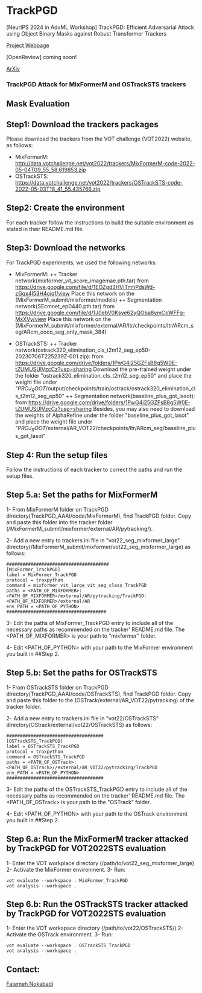 # TrackPGD
[NeurIPS 2024 in AdvML Workshop]  TrackPGD: Efficient Adversarial Attack using Object Binary Masks against Robust Transformer Trackers

[Project Webpage](https://lvsn.github.io/TrackPGD/)

[OpenReview] coming soon!

[ArXiv](https://arxiv.org/abs/2407.03946)

### TrackPGD Attack for MixFormerM and OSTrackSTS trackers

## Mask Evaluation 
## Step1: Download the trackers packages
Please download the trackers from the VOT challenge (VOT2022) website, as follows:
+ MixFormerM: http://data.votchallenge.net/vot2022/trackers/MixFormerM-code-2022-05-04T09_55_58.619853.zip
+ OSTrackSTS: https://data.votchallenge.net/vot2022/trackers/OSTrackSTS-code-2022-05-03T18_41_55.435766.zip 

## Step2: Create the environment
For each tracker follow the instructions to build the suitable environment as stated in their README.md file. 

## Step3: Download the networks 
For TrackPGD experiments, we used the following networks:

+ MixFormerM: 
    ++ Tracker network(mixformer_vit_score_imagemae.pth.tar) from https://drive.google.com/file/d/1EOZgd3HVlTmhPdsWd-zGqx4I53H4oiqf/view 
    Place this network on the (MixFormerM_submit/mixformer/models)
    ++ Segmentation network(SEcmnet_ep0440.pth.tar) from https://drive.google.com/file/d/1J0ebV0Ksye62yQOba8ymCoWFFg-MxXVy/view
    Place this network on the (MixFormerM_submit/mixformer/external/AR/ltr/checkpoints/ltr/ARcm_seg/ARcm_coco_seg_only_mask_384)

+ OSTrackSTS:
    ++ Tracker network(ostrack320_elimination_cls_t2m12_seg_ep50-20230706T225239Z-001.zip): from https://drive.google.com/drive/folders/1PwG4i25GZFsB8g5W0E-tZUMUSUlVzcCz?usp=sharing
    Download the pre-trained weight under the folder "ostrack320_elimination_cls_t2m12_seg_ep50" and place the weight file under
    "$PROJ_ROOT$/output/checkpoints/train/ostrack/ostrack320_elimination_cls_t2m12_seg_ep50"
    ++ Segmentation network(baseline_plus_got_lasot): from https://drive.google.com/drive/folders/1PwG4i25GZFsB8g5W0E-tZUMUSUlVzcCz?usp=sharing 
    Besides, you may also need to download the weights of AlphaRefine under the folder "baseline_plus_got_lasot" and place the weight file under
    "$PROJ_ROOT$/external/AR_VOT22/checkpoints/ltr/ARcm_seg/baseline_plus_got_lasot" 


## Step 4: Run the setup files 
Follow the instructions of each tracker to correct the paths and run the setup files. 

## Step 5.a: Set the paths for MixFormerM
1- From MixFormerM folder on TrackPGD directory(TrackPGD_AAAI/code/MixFormerM), find TrackPGD folder. Copy and paste this folder into the tracker folder (/MixFormerM_submit/mixformer/external/AR/pytracking/). 

2- Add a new entry to trackers.ini file in "vot22_seg_mixformer_large" directory(/MixFormerM_submit/mixformer/vot22_seg_mixformer_large) as follows:
```
######################################
[MixFormer_TrackPGD]  
label = MixFormer_TrackPGD
protocol = traxpython
command = mixformer_vit_large_vit_seg_class_TrackPGD
paths = <PATH_OF_MIXFORMER>:<PATH_OF_MIXFORMER>/external/AR/pytracking/TrackPGD:<PATH_OF_MIXFORMER>/external/AR
env_PATH = <PATH_OF_PYTHON>
#####################################
```

3- Edit the paths of MixFormer_TrackPGD entry to include all of the necessary paths as recommended on the tracker' README.md file. The <PATH_OF_MIXFORMER> is your path to "mixformer" folder.

4- Edit <PATH_OF_PYTHON> with your path to the MixFormer environment you built in ##Step 2.

## Step 5.b: Set the paths for OSTrackSTS
1- From OSTrackSTS folder on TrackPGD directory(TrackPGD_AAAI/code/OSTrackSTS), find TrackPGD folder. Copy and paste this folder to the (OSTrack/external/AR_VOT22/pytracking) of the tracker folder.

2- Add a new entry to trackers.ini file in "vot22/OSTrackSTS" directory(OStrack/external/vot22/OSTrackSTS) as follows:

```
####################################
[OSTrackSTS_TrackPGD]  
label = OSTrackSTS_TrackPGD
protocol = traxpython
command = OSTrackSTS_TrackPGD
paths = <PATH_OF_OSTrack>:<PATH_OF_OSTrack>//external/AR_VOT22/pytracking/TrackPGD
env_PATH = <PATH_OF_PYTHON>
####################################
```

3- Edit the paths of the OSTrackSTS_TrackPGD entry to include all of the necessary paths as recommended on the tracker' README.md file.  The <PATH_OF_OSTrack> is your path to the "OSTrack" folder.

4- Edit <PATH_OF_PYTHON> with your path to the OSTrack environment you built in ##Step 2.


## Step 6.a: Run the MixFormerM tracker attacked by TrackPGD for VOT2022STS evaluation
1- Enter the VOT workplace directory (/path/to/vot22_seg_mixformer_large)
2- Activate the MixFormer environment. 
3- Run:
```
vot evaluate --workspace . MixFormer_TrackPGD
vot analysis --workspace .
```


## Step 6.b: Run the OSTrackSTS tracker attacked by TrackPGD for VOT2022STS evaluation
1- Enter the VOT workspace directory (/path/to/vot22/OSTrackSTS/)
2- Activate the OSTrack environment. 
3- Run:
```
vot evaluate --workspace . OSTrackSTS_TrackPGD
vot analysis --workspace .
```


## Contact:

[Fatemeh Nokabadi](mailto:nourifatemeh1@gmail.com)
